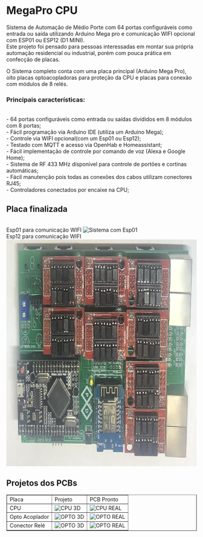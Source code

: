 # MegaPro CPU
Sistema de Automação de Médio Porte com 64 portas configuráveis como entrada ou saída utilizando Arduino Mega pro e comunicação WIFI opcional com ESP01 ou ESP12 (D1 MINI).
<br>
Este projeto foi pensado para pessoas interessadas em montar sua própria automação residencial ou industrial, porém com pouca prática em confecção de placas.
<p>
O Sistema completo conta com uma placa principal (Arduino Mega Pro), oito placas optoacopladoras para proteção da CPU e placas para conexão com módulos de 8 relés.
  

 <h3> Principais características: </h3>
 <br>- 64 portas configuráveis como entrada ou saídas divididos em 8 módulos com 8 portas;
 <br> - Fácil programação via Arduino IDE (utiliza um Arduino Mega);
 <br> - Controle via WIFI opcional(com um Esp01 ou Esp12);
 <br> - Testado com MQTT e acesso via OpenHab e Homeassistant;
 <br> - Fácil implementação de controle por comando de voz (Alexa e Google Home);
 <br> - Sistema de RF 433 MHz disponível para controle de portões e cortinas automáticas;
 <br> - Fácil manutenção pois todas as conexões dos cabos utilizam conectores RJ45;
 <br> - Controladores conectados por encaixe na CPU;
 
<h2> Placa finalizada </h2>
<br> Esp01 para comunicação WIFI
  <img src="https://github.com/Packduino/MegaPro/blob/main/foto_esp01.png" alt="Sistema com Esp01" width="600" height="600">
<br> Esp12 para comunicação WIFI
  <img src="https://github.com/Packduino/MegaPro/blob/main/foto_esp12.png" alt="Sistema com Esp12" width="600" height="600">
<h2> Projetos dos PCBs </h2>
<table border="1">
    <tr>
        <td>Placa</td>
        <td>Projeto</td>
        <td>PCB Pronto</td>
    </tr>
    <tr>
        <td>CPU</td>
        <td><img src="https://github.com/Packduino/MegaPro/blob/main/frente.png" alt="CPU 3D" width="400" height="400"></td>
        <td><img src="https://github.com/Packduino/MegaPro/blob/main/fundo.png" alt="CPU REAL" width="400" height="400"></td>
    </tr>
    <tr>
        <td>Opto Acoplador</td>
        <td><img src="https://github.com/Packduino/Esp32Mega/blob/main/Esp32Mega_OPTO_clean.png" alt="OPTO 3D" width="200" height="130"></td>
        <td><img src="https://github.com/Packduino/Esp32Mega/blob/main/Esp32Mega_OPTO_foto.png" alt="OPTO REAL" width="200" height="130"></td>
    </tr>
    <tr>
        <td>Conector Relé</td>
        <td><img src="https://github.com/Packduino/Esp32Mega/blob/main/Esp32Mega_RELE_clean.png" alt="OPTO 3D" width="200" height="200"></td>
        <td><img src="https://github.com/Packduino/Esp32Mega/blob/main/Esp32Mega_RELE_FOTO.png" alt="OPTO REAL" width="200" height="200"></td>
    </tr>
</table>
